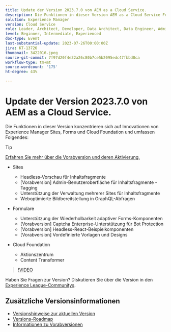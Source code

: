 ```yaml
---
title: Update der Version 2023.7.0 von AEM as a Cloud Service.
description: Die Funktionen in dieser Version AEM as a Cloud Service Fokus auf Innovationen von Experience Manager Sites, Forms und Cloud Foundation.
solution: Experience Manager
version: Cloud Service
role: Leader, Architect, Developer, Data Architect, Data Engineer, Admin, User
level: Beginner, Intermediate, Experienced
doc-type: Event
last-substantial-update: 2023-07-26T00:00:00Z
jira: KT-13726
thumbnail: 3422016.jpeg
source-git-commit: 7f97d20f4e32a26c80b7ce5b2095edc47fbbd8ca
workflow-type: tm+mt
source-wordcount: '175'
ht-degree: 43%

---
```



# Update der Version 2023.7.0 von AEM as a Cloud Service.

Die Funktionen in dieser Version konzentrieren sich auf Innovationen von Experience Manager Sites, Forms und Cloud Foundation und umfassen Folgendes:

>[!TIP]
>
>[Erfahren Sie mehr über die Vorabversion und deren Aktivierung.](https://experienceleague.adobe.com/docs/experience-manager-cloud-service/content/release-notes/prerelease.html?lang=de)

* Sites
   * Headless-Vorschau für Inhaltsfragmente
   * [Vorabversion] Admin-Benutzeroberfläche für Inhaltsfragmente - Tagging
   * Unterstützung der Verwaltung mehrerer Sites für Inhaltsfragmente
   * Weboptimierte Bildbereitstellung in GraphQL-Abfragen

* Formulare
   * Unterstützung der Wiederholbarkeit adaptiver Forms-Komponenten
   * [Vorabversion] Captcha Enterprise-Unterstützung für Bot Protection
   * [Vorabversion] Headless-React-Beispielkomponenten
   * [Vorabversion] Vordefinierte Vorlagen und Designs

* Cloud Foundation
   * Aktionszentrum
   * Content Transformer

>[!VIDEO](https://video.tv.adobe.com/v/3422016/?learn=on)


Haben Sie Fragen zur Version?  Diskutieren Sie über die Version in den [Experience League-Communitys](https://adobe.ly/3Y6CC6J).

## Zusätzliche Versionsinformationen

* [Versionshinweise zur aktuellen Version](https://experienceleague.adobe.com/docs/experience-manager-cloud-service/content/release-notes/home.html?lang=de)
* [Versions-Roadmap](https://experienceleague.adobe.com/docs/experience-manager-release-information/aem-release-updates/update-releases-roadmap.html?lang=de)
* [Informationen zu Vorabversionen](https://experienceleague.adobe.com/docs/experience-manager-cloud-service/content/release-notes/prerelease.html?lang=de)